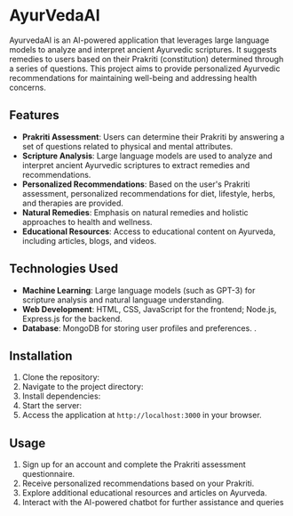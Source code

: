 # AyurVedaAI

AyurvedaAI is an AI-powered application that leverages large language models to analyze and interpret ancient Ayurvedic scriptures. It suggests remedies to users based on their Prakriti (constitution) determined through a series of questions. This project aims to provide personalized Ayurvedic recommendations for maintaining well-being and addressing health concerns.

## Features

- **Prakriti Assessment**: Users can determine their Prakriti by answering a set of questions related to physical and mental attributes.
- **Scripture Analysis**: Large language models are used to analyze and interpret ancient Ayurvedic scriptures to extract remedies and recommendations.
- **Personalized Recommendations**: Based on the user's Prakriti assessment, personalized recommendations for diet, lifestyle, herbs, and therapies are provided.
- **Natural Remedies**: Emphasis on natural remedies and holistic approaches to health and wellness.
- **Educational Resources**: Access to educational content on Ayurveda, including articles, blogs, and videos.

## Technologies Used

- **Machine Learning**: Large language models (such as GPT-3) for scripture analysis and natural language understanding.
- **Web Development**: HTML, CSS, JavaScript for the frontend; Node.js, Express.js for the backend.
- **Database**: MongoDB for storing user profiles and preferences.
.

## Installation

1. Clone the repository:
2. Navigate to the project directory:
3. Install dependencies:
4. Start the server:
5. Access the application at `http://localhost:3000` in your browser.

## Usage

1. Sign up for an account and complete the Prakriti assessment questionnaire.
2. Receive personalized recommendations based on your Prakriti.
3. Explore additional educational resources and articles on Ayurveda.
4. Interact with the AI-powered chatbot for further assistance and queries





#

